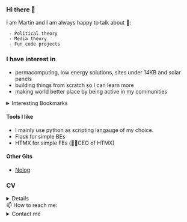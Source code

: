 ### Hi there 👋
I am Martin and I am always happy to talk about 💬:
     
     - Political theory
     - Media theory
     - Fun code projects

### I have interest in 
- permacomputing, low energy solutions, sites under 14KB and solar panels
- building things from scratch so I can learn more
- making world better place by being active in my communities

<details><summary>Interesting Bookmarks </summary>

- [Solar Website](https://solar.lowtechmagazine.com/about/the-solar-website) --> solar website of amazing lowtechmagazine
- [Compost party](https://compost.party) --> website hosted on an old android phone.
- [Why sites should be under 14 KB](https://endtimes.dev/why-your-website-should-be-under-14kb-in-size/) --> An interesting piece on optimizing website size
- [Computers and sustainability](https://100r.co/site/computing_and_sustainability.html) --> how to weave computers with permaculture
- [Feminist server manifesto](https://hub.xpub.nl/systers/mediawiki/index.php?title=A_Feminist_Server_Manifesto) --> exciting way of dealing of dealing with servers
- [Solarprotocol - sunthinking](http://solarprotocol.net/sunthinking/index.html) --> computers, art and vision of sun

</details>

#### Tools I like
- I mainly use python as scripting langauge of my choice. 
- Flask for simple BEs
- HTMX for simple FEs (👷‍♂️CEO of HTMX)

#### Other Gits
- [Nolog](https://git.nolog.cz/ptak)

### CV 
<details><summary>Details</summary>
<p>

🏥 ZZMS
- 📆 Jun, 2024 - Still
- IT support (_Printers are hell, but I wrote powershell script that makes them little bit managemble in hospital settings_)
- Medicus support
- Active Directory, Exchange and other Microsoft tools

🧮 Requalification to Cybersecurity
- 4 week course by [Kyberakademie](https://kyberakademie.cz/kyberkurz/)
 
:office: Applifting
 - :calendar: 2020 - Feb, 2024
 - Tech Writer medior (_Writing about APIs. Coding tools together. Problem solving. Product work. Informational Architecture_)
 - Team lead
 - Worked on Automation platforms: Microsoft PowerApps (contributor) | Zapier (Contributor) | Make.com (certified user)
 - Chiped in on Fintech Booster
 - Work repo I managed: [API Samples for tyntec repo](https://github.com/tyntec/api-samples)

🧮 Make.com certification
 - All 4 levels

:office: DX Heroes
- :calendar: 2020 - Feb, 2024
- Tech Writer | Editor | Consultant on documentations
- Open source where I contributed:
- [DXHeroes Knowledgebase](https://github.com/DXHeroes/knowledge-base-content)
 
:office: Ego Panda
 - :calendar: 2018 - 2020 (July)
 - Marketing manager junior and copywriter (_but also handling tech-support, some basics of business analysis, and more_)

:school: Charles Universtity, Faculty of Arts, Political Theory
- :calendar: 2023 - Still

:school: Charles Universtity, Faculty of Arts, STUNOME
- :calendar: 2023 - Still
- Wrote piece on Amiga demoscene

:school: Charles Universtity, Faculty of Arts, Political Science
- :calendar: 2019 - 2023
- Thesis on African Union in theory of Internatonal relations
- Did corpus of [Karel Havlíček Borovský](https://github.com/ridlees/KHB)
</p>
</details
     
### 📫 How to reach me:
<details><summary>Contact me</summary>
<p>
- Threema RWFERFEY
</p>
</details>
